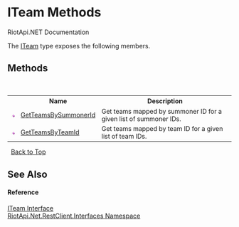 # ITeam Methods
RiotApi.NET Documentation 

The <a href="6dff3494-0a2e-88a2-9756-34369c6eab0d">ITeam</a> type exposes the following members.


## Methods
&nbsp;<table><tr><th></th><th>Name</th><th>Description</th></tr><tr><td>![Public method](media/pubmethod.gif "Public method")</td><td><a href="b938b2f0-bf2a-1206-e9aa-969816834e34">GetTeamsBySummonerId</a></td><td>
Get teams mapped by summoner ID for a given list of summoner IDs.</td></tr><tr><td>![Public method](media/pubmethod.gif "Public method")</td><td><a href="bd4802cc-1d96-c2fc-3996-237bd8245eeb">GetTeamsByTeamId</a></td><td>
Get teams mapped by team ID for a given list of team IDs.</td></tr></table>&nbsp;
<a href="#iteam-methods">Back to Top</a>

## See Also


#### Reference
<a href="6dff3494-0a2e-88a2-9756-34369c6eab0d">ITeam Interface</a><br /><a href="48cda41f-0d73-abf8-ab33-13ac48004c66">RiotApi.Net.RestClient.Interfaces Namespace</a><br />